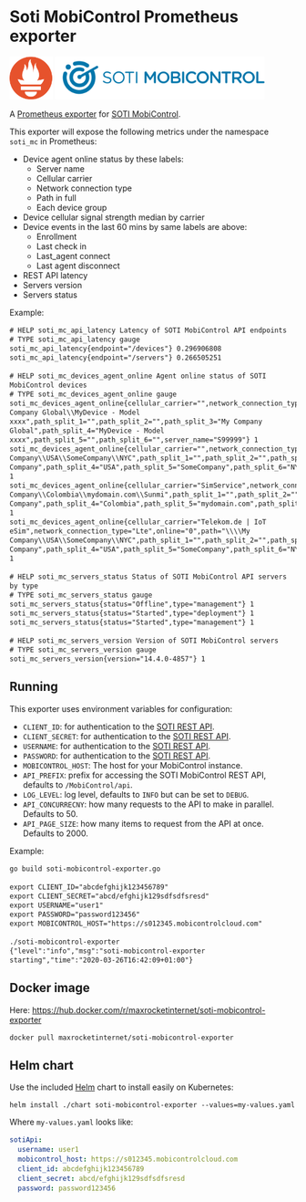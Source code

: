 # Soti MobiControl Prometheus exporter

<img src="https://raw.githubusercontent.com/max-rocket-internet/soti-mobicontrol-exporter/master/img/prometheus-logo.png" height="75">   <img src="https://raw.githubusercontent.com/max-rocket-internet/soti-mobicontrol-exporter/master/img/mc-logo.svg?sanitize=true" height="75">

A [Prometheus exporter](https://prometheus.io/docs/instrumenting/exporters/) for [SOTI MobiControl](https://soti.net/mobicontrol).

This exporter will expose the following metrics under the namespace `soti_mc` in Prometheus:

- Device agent online status by these labels:
  - Server name
  - Cellular carrier
  - Network connection type
  - Path in full
  - Each device group
- Device cellular signal strength median by carrier
- Device events in the last 60 mins by same labels are above:
  - Enrollment
  - Last check in
  - Last_agent connect
  - Last agent disconnect
- REST API latency
- Servers version
- Servers status

Example:

```
# HELP soti_mc_api_latency Latency of SOTI MobiControl API endpoints
# TYPE soti_mc_api_latency gauge
soti_mc_api_latency{endpoint="/devices"} 0.296906808
soti_mc_api_latency{endpoint="/servers"} 0.266505251

# HELP soti_mc_devices_agent_online Agent online status of SOTI MobiControl devices
# TYPE soti_mc_devices_agent_online gauge
soti_mc_devices_agent_online{cellular_carrier="",network_connection_type="Wifi",online="0",path="\\\\My Company Global\\MyDevice - Model xxxx",path_split_1="",path_split_2="",path_split_3="My Company Global",path_split_4="MyDevice - Model xxxx",path_split_5="",path_split_6="",server_name="S99999"} 1
soti_mc_devices_agent_online{cellular_carrier="",network_connection_type="Wifi",online="0",path="\\\\My Company\\USA\\SomeCompany\\NYC",path_split_1="",path_split_2="",path_split_3="My Company",path_split_4="USA",path_split_5="SomeCompany",path_split_6="NYC",server_name="S99999"} 1
soti_mc_devices_agent_online{cellular_carrier="SimService",network_connection_type="Lte",online="0",path="\\\\My Company\\Colombia\\mydomain.com\\Sunmi",path_split_1="",path_split_2="",path_split_3="My Company",path_split_4="Colombia",path_split_5="mydomain.com",path_split_6="Sunmi",server_name="S99999"} 1
soti_mc_devices_agent_online{cellular_carrier="Telekom.de | IoT eSim",network_connection_type="Lte",online="0",path="\\\\My Company\\USA\\SomeCompany\\NYC",path_split_1="",path_split_2="",path_split_3="My Company",path_split_4="USA",path_split_5="SomeCompany",path_split_6="NYC",server_name="S99999"} 1

# HELP soti_mc_servers_status Status of SOTI MobiControl API servers by type
# TYPE soti_mc_servers_status gauge
soti_mc_servers_status{status="Offline",type="management"} 1
soti_mc_servers_status{status="Started",type="deployment"} 1
soti_mc_servers_status{status="Started",type="management"} 1

# HELP soti_mc_servers_version Version of SOTI MobiControl servers
# TYPE soti_mc_servers_version gauge
soti_mc_servers_version{version="14.4.0-4857"} 1
```

## Running

This exporter uses environment variables for configuration:

- `CLIENT_ID`: for authentication to the [SOTI REST API](https://www.soti.net/mc/help/v15.0/en/adminutility/tools/restapi.html).
- `CLIENT_SECRET`: for authentication to the [SOTI REST API](https://www.soti.net/mc/help/v15.0/en/adminutility/tools/restapi.html).
- `USERNAME`: for authentication to the [SOTI REST API](https://www.soti.net/mc/help/v15.0/en/adminutility/tools/restapi.html).
- `PASSWORD`: for authentication to the [SOTI REST API](https://www.soti.net/mc/help/v15.0/en/adminutility/tools/restapi.html).
- `MOBICONTROL_HOST`: The host for your MobiControl instance.
- `API_PREFIX`: prefix for accessing the SOTI MobiControl REST API, defaults to `/MobiControl/api`.
- `LOG_LEVEL`: log level, defaults to `INFO` but can be set to `DEBUG`.
- `API_CONCURRECNY`: how many requests to the API to make in parallel. Defaults to 50.
- `API_PAGE_SIZE`: how many items to request from the API at once. Defaults to 2000.

Example:

```shell
go build soti-mobicontrol-exporter.go

export CLIENT_ID="abcdefghijk123456789"
export CLIENT_SECRET="abcd/efghijk129sdfsdfsresd"
export USERNAME="user1"
export PASSWORD="password123456"
export MOBICONTROL_HOST="https://s012345.mobicontrolcloud.com"

./soti-mobicontrol-exporter
{"level":"info","msg":"soti-mobicontrol-exporter starting","time":"2020-03-26T16:42:09+01:00"}
```

## Docker image

Here: https://hub.docker.com/r/maxrocketinternet/soti-mobicontrol-exporter

```
docker pull maxrocketinternet/soti-mobicontrol-exporter
```

## Helm chart

Use the included [Helm](https://helm.sh/) chart to install easily on Kubernetes:

```shell
helm install ./chart soti-mobicontrol-exporter --values=my-values.yaml
```

Where `my-values.yaml` looks like:

```yaml
sotiApi:
  username: user1
  mobicontrol_host: https://s012345.mobicontrolcloud.com
  client_id: abcdefghijk123456789
  client_secret: abcd/efghijk129sdfsdfsresd
  password: password123456
```
